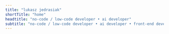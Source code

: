 ```yaml
---
title: "lukasz jedrasiak"
shortTitle: "home"
headtitle: "no-code / low-code developer • ai developer"
subtitle: "no-code / low-code developer • ai developer • front-end developer • digital marketing specialist"
---
```

